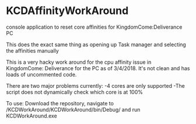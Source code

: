 # KCDAffinityWorkAround
console application to reset core affinities for KingdomCome:Deliverance PC

This does the exact same thing as opening up Task manager and selecting the affinities manually


This is a very hacky work around for the cpu affinity issue in KingdomCome: Deliverance for the PC as of 3/4/2018. 
It's not clean and has loads of uncommented code.

There are two major problems currently:
-4 cores are only supported
-The script does not dynamically check which core is at 100%





To use: Download the repository, navigate to /KCDWorkAround/KCDWorkAround/bin/Debug/ and run KCDWorkAround.exe
